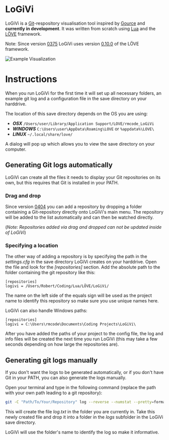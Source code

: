 # LoGiVi

LoGiVi is a [Git](https://git-scm.com/)-respository visualisation tool inspired by [Gource](http://gource.io/) and __currently in development__. It was written from scratch using [Lua](http://www.lua.org/) and the [LÖVE](https://love2d.org/) framework.

Note: Since version [0375](https://github.com/rm-code/logivi/releases/tag/0375) LoGiVi uses version [0.10.0](https://love2d.org/wiki/0.10.0) of the LÖVE framework.

![Example Visualization](https://raw.githubusercontent.com/wiki/rm-code/logivi/media/logivi_0312.gif)

# Instructions
When you run LoGiVi for the first time it will set up all necessary folders, an example git log and a configuration file in the save directory on your harddrive.

The location of this save directory depends on the OS you are using:

- ***OSX*** ```/Users/user/Library/Application Support/LOVE/rmcode_LoGiVi```
- ***WINDOWS*** ```C:\Users\user\AppData\Roaming\LOVE``` or ```%appdata%\LOVE\```
- ***LINUX*** ```~/.local/share/love/```

A dialog will pop up which allows you to view the save directory on your computer.

## Generating Git logs automatically
LoGiVi can create all the files it needs to display your Git repositories on its own, but this requires that Git is installed in your PATH.

### Drag and drop
Since version [0404](https://github.com/rm-code/logivi/releases/tag/0404) you can add a repository by dropping a folder containing a Git-repository directly onto LoGiVi's main menu. The repository will be added to the list automatically and can then be watched directly.

(_Note: Repositories added via drag and dropped can not be updated inside of LoGiVi_)

### Specifying a location
The other way of adding a repository is by specifying the path in the _settings.cfg_ in the save directory LoGiVi creates on your harddrive. Open the file and look for the _[repositories]_ section. Add the absolute path to the folder containing the git repository like this:

```
[repositories]
logivi = /Users/Robert/Coding/Lua/LÖVE/LoGiVi/
```
The name on the left side of the equals sign will be used as the project name to identify this repository so make sure you use unique names here.

LoGiVi can also handle Windows paths:

```
[repositories]
logivi = C:\Users\rmcode\Documents\Coding Projects\LoGiVi\
```
After you have added the paths of your project to the config file, the log and info files will be created the next time you run LoGiVi (this may take a few seconds depending on how large the repositories are).

## Generating git logs manually
If you don't want the logs to be generated automatically, or if you don't have Git in your PATH, you can also generate the logs manually.

Open your terminal and type in the following command (replace the path with your own path leading to a git repository):

```bash
git -C "Path/To/Your/Repository" log --reverse --numstat --pretty=format:"info: %an|%ae|%ct" --name-status --no-merges > log.txt
```
This will create the file _log.txt_ in the folder you are currently in. Take this newly created file and drop it into a folder in the _logs_ subfolder in the LoGiVi save directory.

LoGiVi will use the folder's name to identify the log so make it informative.
